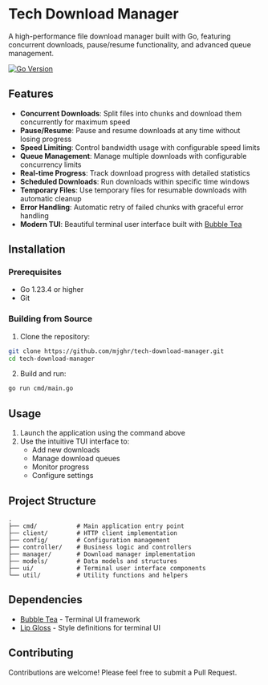 # Tech Download Manager

A high-performance file download manager built with Go, featuring concurrent downloads, pause/resume functionality, and advanced queue management.

[![Go Version](https://img.shields.io/badge/Go-1.23.4-blue.svg)](https://golang.org)

## Features

- **Concurrent Downloads**: Split files into chunks and download them concurrently for maximum speed
- **Pause/Resume**: Pause and resume downloads at any time without losing progress
- **Speed Limiting**: Control bandwidth usage with configurable speed limits
- **Queue Management**: Manage multiple downloads with configurable concurrency limits
- **Real-time Progress**: Track download progress with detailed statistics
- **Scheduled Downloads**: Run downloads within specific time windows
- **Temporary Files**: Use temporary files for resumable downloads with automatic cleanup
- **Error Handling**: Automatic retry of failed chunks with graceful error handling
- **Modern TUI**: Beautiful terminal user interface built with [Bubble Tea](https://github.com/charmbracelet/bubbletea)

## Installation

### Prerequisites
- Go 1.23.4 or higher
- Git

### Building from Source

1. Clone the repository:
```bash
git clone https://github.com/mjghr/tech-download-manager.git
cd tech-download-manager
```

2. Build and run:
```bash
go run cmd/main.go
```

## Usage

1. Launch the application using the command above
2. Use the intuitive TUI interface to:
   - Add new downloads
   - Manage download queues
   - Monitor progress
   - Configure settings

## Project Structure

```
.
├── cmd/           # Main application entry point
├── client/        # HTTP client implementation
├── config/        # Configuration management
├── controller/    # Business logic and controllers
├── manager/       # Download manager implementation
├── models/        # Data models and structures
├── ui/            # Terminal user interface components
└── util/          # Utility functions and helpers
```

## Dependencies

- [Bubble Tea](https://github.com/charmbracelet/bubbletea) - Terminal UI framework
- [Lip Gloss](https://github.com/charmbracelet/lipgloss) - Style definitions for terminal UI

## Contributing

Contributions are welcome! Please feel free to submit a Pull Request.



